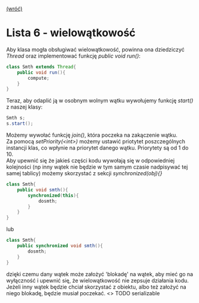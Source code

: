 [(wróć)](../)
# Lista 6 - wielowątkowość
Aby klasa mogła obsługiwać wielowątkowość, powinna ona dziedziczyć _Thread_ oraz implementować funkcję _public void run()_:
```java
class Smth extends Thread{
    public void run(){
        compute;
    }
}
```
Teraz, aby odaplić ją w osobnym wolnym wątku wywołujemy funkcję _start()_ z naszej klasy:
```java
Smth s;
s.start();
```
Możemy wywołać funkcję _join()_, która poczeka na zakączenie wątku.\
Za pomocą _setPriority(*\<int\>*)_ możemy ustawić priotytet poszczególnych instancji klas, co wpłynie na priorytet danego wątku. Priorytety są od 1 do 10.\
Aby upewnić się że jakieś części kodu wywołają się w odpowiedniej kolejności (np inny wątek nie będzie w tym samym czasie nadpisywać tej samej tablicy) możemy skorzystać z sekcji _synchronized(obj){}_
```java
class Smth{
    public void smth(){
        synchronized(this){
            dosmth;
        }
    }
}
```
lub
```java
class Smth{
    public synchronized void smth(){
        dosmth;
    }
}
```
dzięki czemu dany wątek może założyć 'blokadę' na wątek, aby mieć go na wyłączność i upewnić się, że wielowątkowość nie zepsuje działania kodu. Jeżeli inny wątek będzie chciał skorzystać z obiektu, albo też założyć na niego blokadę, będzie musiał poczekać.
<> TODO serializable
